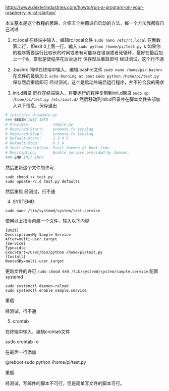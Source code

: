  https://www.dexterindustries.com/howto/run-a-program-on-your-raspberry-pi-at-startup/ 

本文基本是这个教程的思路，介绍五个树莓派自启动的方法，每一个方法我都有自己试过

1. rc.local
在终端中输入，编辑rc.local文件
`sudo nano /etc/rc.local`
在倒数第二行，即exit 0上面一行，输入
`sudo python /home/pi/test.py &`
如果你的程序需要运行比较长的时间或者有可能存在错误或者死循环，最好在最后加上一个&，意思是使程序在后台运行
保存然后重启即可
经过测试，这个行不通

2. .bashrc
同样在终端中输入，编辑.bashrc文件
`sudo nano /home/pi/.bashrc`
在文件的最后加上
`echo Running at boot`
`sudo python /home/pi/test.py`
保存然后重启即可
经过测试，这个是启动终端后运行程序，并不符合我的需求

3. init.d目录
同样在终端输入，将要运行的程序复制到init.d目录
`sudo cp /home/pi/test.py /etc/init.d/`
然后移动到init.d目录并在脚本文件头部加入以下信息，保存退出
```python
# /etc/init.d/sample.py
### BEGIN INIT INFO
# Provides:          sample.py
# Required-Start:    $remote_fs $syslog
# Required-Stop:     $remote_fs $syslog
# Default-Start:     2 3 4 5
# Default-Stop:      0 1 6
# Short-Description: Start daemon at boot time
# Description:       Enable service provided by daemon.
### END INIT INFO
```
然后更新这个文件的许可
```
sudo chmod +x test.py
sudo update-rc.d test.py defaults
```
然后重启
经测试，行不通

4. SYSTEMD
```
sudo nano /lib/systemd/system/test.service
```
使用以上指令创建一个文件，输入以下内容
```
[Unit]
Description=My Sample Service
After=multi-user.target
[Service]
Type=idle
ExecStart=/user/bin/python /home/pi/test.py
[Install]
WantedBy=multi-user.target
```
更新文件的许可
`sudo chmod 644 /lib/systemd/system/sample.service`
配置systemd
```
sudo systemctl daemon-reload
sudo systemctl enable sample.service
```
重启

经测试，行不通

5. crontab

在终端中输入，编辑crontab文件

sudo crontab -e

在最后一行添加

@reboot sudo python /home/pi/test.py

重启

经测试，写邮件的脚本不可行，但是简单写文件的脚本可行。